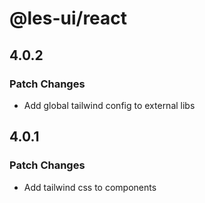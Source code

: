 # @les-ui/react

## 4.0.2

### Patch Changes

- Add global tailwind config to external libs

## 4.0.1

### Patch Changes

- Add tailwind css to components
